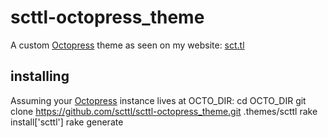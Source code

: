 scttl-octopress_theme
=====================
A custom [Octopress](http://octopress.org) theme as seen on my website:
[sct.tl](http://sct.tl)

installing
----------
Assuming your [Octopress](http://octopress.org) instance lives at OCTO_DIR:
    cd OCTO_DIR
    git clone https://github.com/scttl/scttl-octopress_theme.git .themes/scttl
    rake install['scttl']
    rake generate
